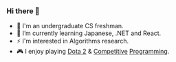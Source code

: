 ### Hi there 👋

- 🔭 I'm an undergraduate CS freshman.
- 🌱 I’m currently learning Japanese, .NET and React.
- ⚡ I'm interested in Algorithms research.
- 🎮 I enjoy playing [Dota 2](https://steamcommunity.com/id/futanaristic) & [Competitive](https://codeforces.com/profile/polarity-) [Programming](https://atcoder.jp/users/polarity).
